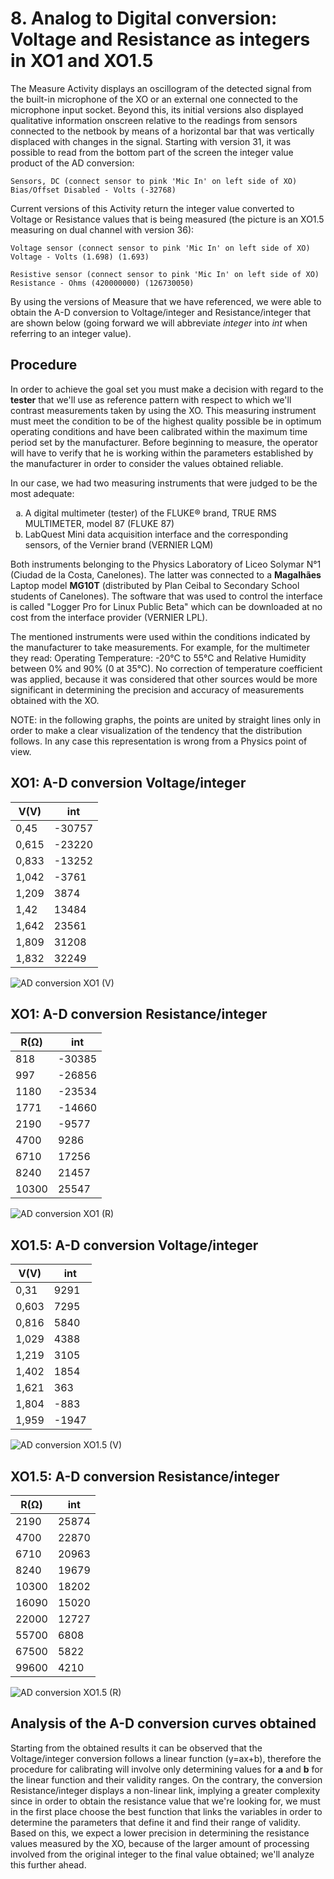 # 8. Analog to Digital conversion: Voltage and Resistance as integers in XO1 and XO1.5

The Measure Activity displays an oscillogram of the detected signal from the built-in microphone of the XO or an external one connected to the microphone input socket. Beyond this, its initial versions also displayed qualitative information onscreen relative to the readings from sensors connected to the netbook by means of a horizontal bar that was vertically displaced with changes in the signal. Starting with version 31, it was possible to read from the bottom part of the screen the integer value product of the AD conversion:

    Sensors, DC (connect sensor to pink 'Mic In' on left side of XO)
    Bias/Offset Disabled - Volts (-32768)

Current versions of this Activity return the integer value converted to Voltage or Resistance values that is being measured (the picture is an XO1.5 measuring on dual channel with version 36):

    Voltage sensor (connect sensor to pink 'Mic In' on left side of XO)
    Voltage - Volts (1.698) (1.693)

    Resistive sensor (connect sensor to pink 'Mic In' on left side of XO)
    Resistance - Ohms (420000000) (126730050)

By using the versions of Measure that we have referenced, we were able to obtain the A-D conversion to Voltage/integer and Resistance/integer that are shown below (going forward we will abbreviate *integer* into *int* when referring to an integer value).

## Procedure

In order to achieve the goal set you must make a decision with regard to the **tester** that we'll use as reference pattern with respect to which we'll contrast measurements taken by using the XO. This measuring instrument must meet the condition to be of the highest quality possible be in optimum operating conditions and have been calibrated within the maximum time period set by the manufacturer. Before beginning to measure, the operator will have to verify that he is working within the parameters established by the manufacturer in order to consider the values obtained reliable.

In our case, we had two measuring instruments that were judged to be the most adequate:

<style type="text/css">
    ol { list-style-type: lower-alpha; }
</style>

1. A digital multimeter (tester) of the FLUKE® brand, TRUE RMS MULTIMETER, model 87 (FLUKE 87)
2. LabQuest Mini data acquisition interface and the corresponding sensors, of the Vernier brand (VERNIER LQM)

Both instruments belonging to the Physics Laboratory of Liceo Solymar N°1 (Ciudad de la Costa, Canelones). The latter was connected to a **Magalhães** Laptop model **MG10T** (distributed by Plan Ceibal to Secondary School students of Canelones). The software that was used to control the interface is called "Logger Pro for Linux Public Beta" which can be downloaded at no cost from the interface provider (VERNIER LPL).


The mentioned instruments were used within the conditions indicated by the manufacturer to take measurements. For example, for the multimeter they read: Operating Temperature: -20°C to 55°C and Relative Humidity between 0% and 90% (0 at 35°C). No correction of temperature coefficient was applied, because it was considered that other sources would be more significant in determining the precision and accuracy of measurements obtained with the XO.

NOTE: in the following graphs, the points are united by straight lines only in order to make a clear visualization of the tendency that the distribution follows. In any case this representation is wrong from a Physics point of view.

## XO1: A-D conversion Voltage/integer

|V(V)|int|
|----|---|
|0,45|-30757|
|0,615|-23220|
|0,833|-13252|
|1,042|-3761|
|1,209|3874|
|1,42|13484|
|1,642|23561|
|1,809|31208|
|1,832|32249|

![AD conversion XO1 (V)](images/8_graph_1.png)

## XO1: A-D conversion Resistance/integer

|R(Ω)|int
|---|---
|818|-30385
|997|-26856
|1180|-23534
|1771|-14660
|2190|-9577
|4700|9286
|6710|17256
|8240|21457
|10300|25547

![AD conversion XO1 (R)](images/8_graph_2.png)

## XO1.5: A-D conversion Voltage/integer

|V(V)|int
|---|---
|0,31|9291
|0,603|7295
|0,816|5840
|1,029|4388
|1,219|3105
|1,402|1854
|1,621|363
|1,804|-883
|1,959|-1947

![AD conversion XO1.5 (V)](images/8_graph_3.png)

## XO1.5: A-D conversion Resistance/integer

|R(Ω)|int
|---|---
|2190|25874
|4700|22870
|6710|20963
|8240|19679
|10300|18202
|16090|15020
|22000|12727
|55700|6808
|67500|5822
|99600|4210

![AD conversion XO1.5 (R)](images/8_graph_4.png)


## Analysis of the A-D conversion curves obtained

Starting from the obtained results it can be observed that the Voltage/integer conversion follows a linear function (y=ax+b), therefore the procedure for calibrating  will involve only determining values for **a** and **b** for the linear function and their validity ranges. On the contrary, the conversion Resistance/integer displays a non-linear link, implying a greater complexity since in order to obtain the resistance value that we're looking for, we must in the first place choose the best function that links the variables in order to determine the parameters that define it and find their range of validity. Based on this, we expect a lower precision in determining the resistance values measured by the XO, because of the larger amount of processing involved from the original integer to the final value obtained; we'll analyze this further ahead. 
